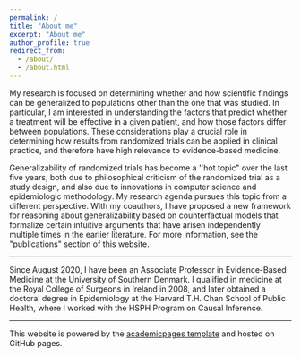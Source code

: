 ```yaml
---
permalink: /
title: "About me"
excerpt: "About me"
author_profile: true
redirect_from: 
  - /about/
  - /about.html
---
```


My research is focused on determining whether and how scientific findings can be generalized to populations other than the one that was studied. In particular, I am interested in understanding the factors that predict whether a treatment will be effective in a given patient, and how those factors differ between populations. These considerations play a crucial role in determining how results from randomized trials can be applied in clinical practice, and therefore have high relevance to evidence-based medicine. 

Generalizability of randomized trials has become a ''hot topic" over the last five years, both due to philosophical criticism of the randomized trial as a study design, and also due to innovations in computer science and epidemiologic methodology. My research agenda pursues this topic from a different perspective. With my coauthors, I have proposed a new framework for reasoning about generalizability based on counterfactual models that formalize certain intuitive arguments that have arisen independently multiple times in the earlier literature. For more information, see the "publications" section of this website. 



---

Since August 2020, I have been an Associate Professor in Evidence-Based Medicine at the University of Southern Denmark. I qualified in medicine at the Royal College of Surgeons in Ireland in 2008, and later obtained a doctoral degree in Epidemiology at the Harvard T.H. Chan School of Public Health, where I worked with the HSPH Program on Causal Inference. 

---

This website is powered by the [academicpages template](https://github.com/academicpages/academicpages.github.io) and hosted on GitHub pages. 

